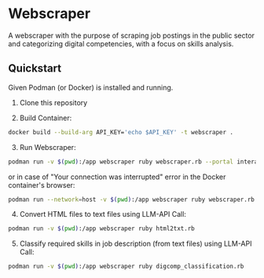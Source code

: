 # Webscraper

A webscraper with the purpose of scraping job postings in the public sector and categorizing digital competencies, with a focus on skills analysis.

## Quickstart

Given Podman (or Docker) is installed and running.

1. Clone this repository

2. Build Container:

```bash
docker build --build-arg API_KEY='echo $API_KEY' -t webscraper .
```

3. Run Webscraper:

```bash
podman run -v $(pwd):/app webscraper ruby webscraper.rb --portal interamt --max-jobs 30
```

or in case of "Your connection was interrupted" error in the Docker container's browser:

```bash
podman run --network=host -v $(pwd):/app webscraper ruby webscraper.rb --portal interamt --max-jobs 30
```

4. Convert HTML files to text files using LLM-API Call:

```bash
podman run -v $(pwd):/app webscraper ruby html2txt.rb
```

5. Classify required skills in job description (from text files) using LLM-API Call:

```bash
podman run -v $(pwd):/app webscraper ruby digcomp_classification.rb
```


